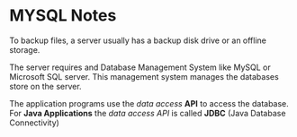 # MYSQL Notes
To backup files, a server usually has a backup disk drive or an offline storage.

The server requires and Database Management System like MySQL or Microsoft
SQL server. This management system manages the databases store on the server.

The application programs use the *data access* **API** to access the database.
For **Java Applications** the *data access API* is called **JDBC** (Java 
Database Connectivity)
